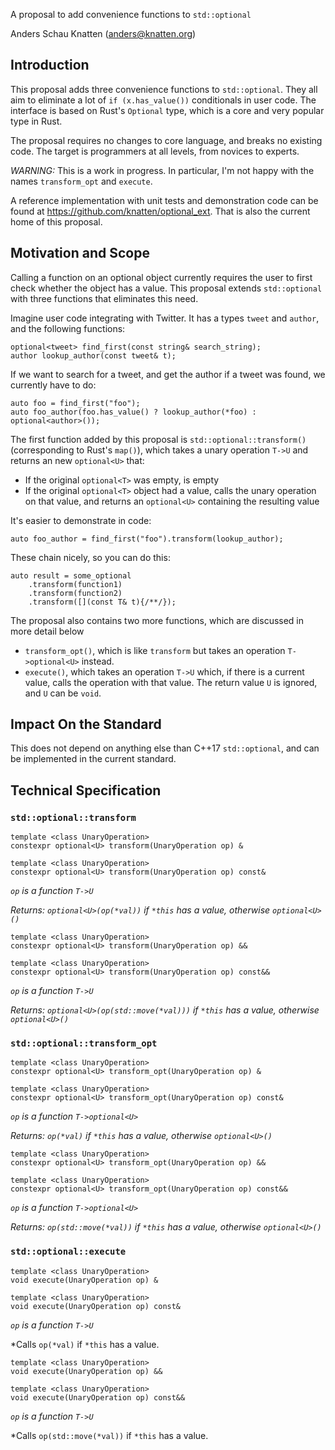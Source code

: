 A proposal to add convenience functions to `std::optional`

Anders Schau Knatten (anders@knatten.org)

## Introduction
This proposal adds three convenience functions to `std::optional`. They all aim to eliminate a lot of `if (x.has_value())` conditionals in user code. The interface is based on Rust's `Optional` type, which is a core and very popular type in Rust.

The proposal requires no changes to core language, and breaks no existing code. The target is programmers at all levels, from novices to experts.

*WARNING:* This is a work in progress. In particular, I'm not happy with the names `transform_opt` and `execute`.

A reference implementation with unit tests and demonstration code can be found at https://github.com/knatten/optional_ext. That is also the current home of this proposal.

## Motivation and Scope
Calling a function on an optional object currently requires the user to first check whether the object has a value. This proposal extends `std::optional` with three functions that eliminates this need.

Imagine user code integrating with Twitter. It has a types `tweet` and `author`, and the following functions:

    optional<tweet> find_first(const string& search_string);
    author lookup_author(const tweet& t);

If we want to search for a tweet, and get the author if a tweet was found, we currently have to do:

    auto foo = find_first("foo");
    auto foo_author(foo.has_value() ? lookup_author(*foo) : optional<author>());

The first function added by this proposal is `std::optional::transform()` (corresponding to Rust's `map()`), which takes a unary operation `T->U` and returns an new `optional<U>` that:

- If the original `optional<T>` was empty, is empty
- If the original `optional<T>` object had a value, calls the unary operation on that value, and returns an `optional<U>` containing the resulting value

It's easier to demonstrate in code:

    auto foo_author = find_first("foo").transform(lookup_author);

These chain nicely, so you can do this:

    auto result = some_optional
        .transform(function1)
        .transform(function2)
        .transform([](const T& t){/**/});

The proposal also contains two more functions, which are discussed in more detail below

- `transform_opt()`, which is like `transform` but takes an operation `T->optional<U>` instead.
- `execute()`, which takes an operation `T->U` which, if there is a current value, calls the operation with that value. The return value `U` is ignored, and `U` can be `void`.

## Impact On the Standard
This does not depend on anything else than C++17 `std::optional`, and can be implemented in the current standard.

## Technical Specification

### `std::optional::transform`

    template <class UnaryOperation>
    constexpr optional<U> transform(UnaryOperation op) &

    template <class UnaryOperation>
    constexpr optional<U> transform(UnaryOperation op) const&

*`op` is a function `T->U`*

*Returns: `optional<U>(op(*val))` if `*this` has a value, otherwise `optional<U>()`*

    template <class UnaryOperation>
    constexpr optional<U> transform(UnaryOperation op) &&

    template <class UnaryOperation>
    constexpr optional<U> transform(UnaryOperation op) const&&

*`op` is a function `T->U`*

*Returns: `optional<U>(op(std::move(*val)))` if `*this` has a value, otherwise `optional<U>()`*

### `std::optional::transform_opt`

    template <class UnaryOperation>
    constexpr optional<U> transform_opt(UnaryOperation op) &

    template <class UnaryOperation>
    constexpr optional<U> transform_opt(UnaryOperation op) const&

*`op` is a function `T->optional<U>`*

*Returns: `op(*val)` if `*this` has a value, otherwise `optional<U>()`*

    template <class UnaryOperation>
    constexpr optional<U> transform_opt(UnaryOperation op) &&

    template <class UnaryOperation>
    constexpr optional<U> transform_opt(UnaryOperation op) const&&

*`op` is a function `T->optional<U>`*

*Returns: `op(std::move(*val))` if `*this` has a value, otherwise `optional<U>()`*

### `std::optional::execute`

    template <class UnaryOperation>
    void execute(UnaryOperation op) &

    template <class UnaryOperation>
    void execute(UnaryOperation op) const&

*`op` is a function `T->U`*

*Calls `op(*val)` if `*this` has a value.

    template <class UnaryOperation>
    void execute(UnaryOperation op) &&

    template <class UnaryOperation>
    void execute(UnaryOperation op) const&&

*`op` is a function `T->U`*

*Calls `op(std::move(*val))` if `*this` has a value.
